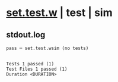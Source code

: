 # [set.test.w](../../../../../../examples/tests/sdk_tests/counter/set.test.w) | test | sim

## stdout.log
```log
pass ─ set.test.wsim (no tests)
 
 
Tests 1 passed (1)
Test Files 1 passed (1)
Duration <DURATION>
```

